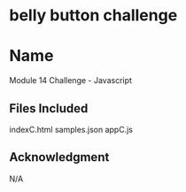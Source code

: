 # belly button challenge

# Name

Module 14 Challenge - Javascript

## Files Included
indexC.html
samples.json
appC.js

## Acknowledgment
N/A

